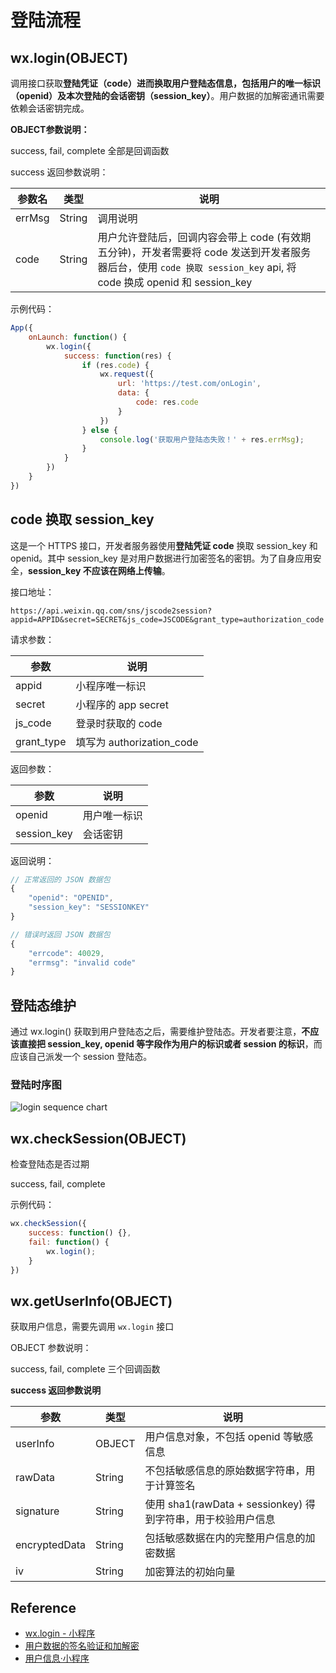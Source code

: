 # 登陆流程

## wx.login(OBJECT)

调用接口获取**登陆凭证（code）**进而换取用户登陆态信息，包括用户的**唯一标识（openid）**及本次登陆的**会话密钥（session_key）**。用户数据的加解密通讯需要依赖会话密钥完成。

**OBJECT参数说明：**

success, fail, complete 全部是回调函数

success 返回参数说明：

参数名 | 类型 | 说明
----- | ---- | ---
errMsg | String | 调用说明
code | String | 用户允许登陆后，回调内容会带上 code (有效期五分钟)，开发者需要将 code 发送到开发者服务器后台，使用 `code 换取 session_key` api, 将 code 换成 openid 和 session_key 

示例代码：

```js
App({
    onLaunch: function() {
        wx.login({
            success: function(res) {
                if (res.code) {
                    wx.request({
                        url: 'https://test.com/onLogin',
                        data: {
                            code: res.code
                        }
                    })
                } else {
                    console.log('获取用户登陆态失败！' + res.errMsg);
                }
            }
        })
    }
})
```

## code 换取 session_key

这是一个 HTTPS 接口，开发者服务器使用**登陆凭证 code** 换取  session_key 和 openid。其中 session_key 是对用户数据进行加密签名的密钥。为了自身应用安全，**session_key 不应该在网络上传输**。

接口地址：

```
https://api.weixin.qq.com/sns/jscode2session?appid=APPID&secret=SECRET&js_code=JSCODE&grant_type=authorization_code
```

请求参数：

参数 | 说明
--- | ---
appid | 小程序唯一标识
secret | 小程序的 app secret
js_code | 登录时获取的 code 
grant_type | 填写为 authorization_code

返回参数：

参数 | 说明
--- | ---
openid | 用户唯一标识
session_key | 会话密钥

返回说明：

```js
// 正常返回的 JSON 数据包
{
    "openid": "OPENID",
    "session_key": "SESSIONKEY"
}

// 错误时返回 JSON 数据包
{
    "errcode": 40029,
    "errmsg": "invalid code"
}
```

## 登陆态维护

通过 wx.login() 获取到用户登陆态之后，需要维护登陆态。开发者要注意，**不应该直接把 session_key, openid 等字段作为用户的标识或者 session 的标识**，而应该自己派发一个 session 登陆态。

### 登陆时序图

![login sequence chart](https://mp.weixin.qq.com/debug/wxadoc/dev/image/login.png?t=201729)

## wx.checkSession(OBJECT)

检查登陆态是否过期

success, fail, complete

示例代码：

```js
wx.checkSession({
    success: function() {},
    fail: function() {
        wx.login();
    }
})
```

## wx.getUserInfo(OBJECT)

获取用户信息，需要先调用 `wx.login` 接口

OBJECT 参数说明：

success, fail, complete 三个回调函数

**success 返回参数说明**

参数 | 类型 | 说明
---- | ---- | ----
userInfo | OBJECT | 用户信息对象，不包括 openid 等敏感信息
rawData | String | 不包括敏感信息的原始数据字符串，用于计算签名
signature | String | 使用 sha1(rawData + sessionkey) 得到字符串，用于校验用户信息
encryptedData | String | 包括敏感数据在内的完整用户信息的加密数据
iv | String | 加密算法的初始向量

## Reference 
- [wx.login - 小程序](https://mp.weixin.qq.com/debug/wxadoc/dev/api/api-login.html)
- [用户数据的签名验证和加解密](https://mp.weixin.qq.com/debug/wxadoc/dev/api/signature.html)
- [用户信息·小程序](https://mp.weixin.qq.com/debug/wxadoc/dev/api/open.html)
